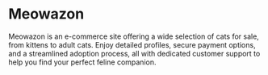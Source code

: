 # Meowazon
Meowazon is an e-commerce site offering a wide selection of cats for sale, from kittens to adult cats. Enjoy detailed profiles, secure payment options, and a streamlined adoption process, all with dedicated customer support to help you find your perfect feline companion.

